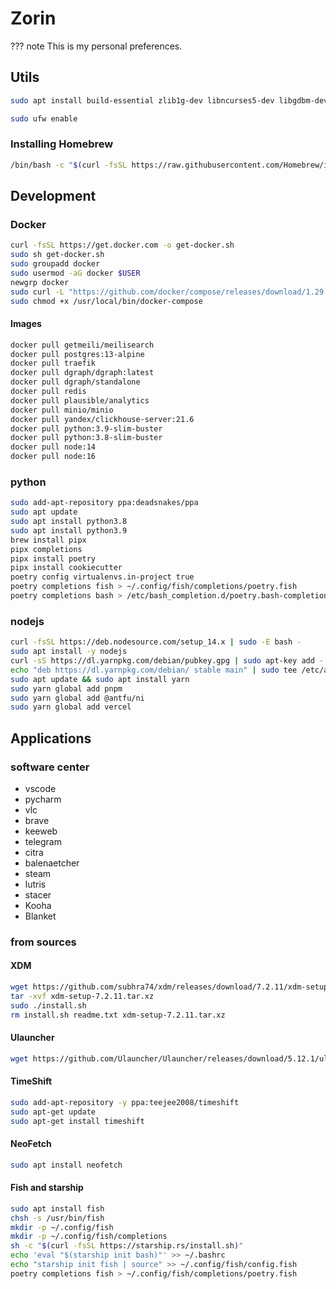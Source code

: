 # Zorin

??? note
    This is my personal preferences.

## Utils

```bash
sudo apt install build-essential zlib1g-dev libncurses5-dev libgdbm-dev libnss3-dev libssl-dev libreadline-dev libffi-dev curl software-properties-common cmake libgl1-mesa-dev libsdl2-dev libvulkan-dev apt-transport-https ca-certificates gnupg lsb-release gcc make tree git wget unzip
```

```bash
sudo ufw enable
```

### Installing Homebrew

```bash
/bin/bash -c "$(curl -fsSL https://raw.githubusercontent.com/Homebrew/install/HEAD/install.sh)"
```


## Development

### Docker

```bash
curl -fsSL https://get.docker.com -o get-docker.sh
sudo sh get-docker.sh
sudo groupadd docker
sudo usermod -aG docker $USER
newgrp docker 
sudo curl -L "https://github.com/docker/compose/releases/download/1.29.2/docker-compose-$(uname -s)-$(uname -m)" -o /usr/local/bin/docker-compose
sudo chmod +x /usr/local/bin/docker-compose
```

#### Images

```bash
docker pull getmeili/meilisearch
docker pull postgres:13-alpine
docker pull traefik
docker pull dgraph/dgraph:latest
docker pull dgraph/standalone
docker pull redis
docker pull plausible/analytics
docker pull minio/minio
docker pull yandex/clickhouse-server:21.6
docker pull python:3.9-slim-buster
docker pull python:3.8-slim-buster
docker pull node:14
docker pull node:16
```


### python

```bash
sudo add-apt-repository ppa:deadsnakes/ppa
sudo apt update
sudo apt install python3.8
sudo apt install python3.9
brew install pipx
pipx completions
pipx install poetry
pipx install cookiecutter
poetry config virtualenvs.in-project true
poetry completions fish > ~/.config/fish/completions/poetry.fish
poetry completions bash > /etc/bash_completion.d/poetry.bash-completion
```

### nodejs

```bash
curl -fsSL https://deb.nodesource.com/setup_14.x | sudo -E bash -
sudo apt install -y nodejs
curl -sS https://dl.yarnpkg.com/debian/pubkey.gpg | sudo apt-key add -
echo "deb https://dl.yarnpkg.com/debian/ stable main" | sudo tee /etc/apt/sources.list.d/yarn.list
sudo apt update && sudo apt install yarn
sudo yarn global add pnpm
sudo yarn global add @antfu/ni
sudo yarn global add vercel
```


## Applications

### software center

- vscode
- pycharm
- vlc
- brave
- keeweb
- telegram
- citra
- balenaetcher
- steam
- lutris
- stacer
- Kooha
- Blanket


### from sources

#### XDM

```bash
wget https://github.com/subhra74/xdm/releases/download/7.2.11/xdm-setup-7.2.11.tar.xz
tar -xvf xdm-setup-7.2.11.tar.xz
sudo ./install.sh
rm install.sh readme.txt xdm-setup-7.2.11.tar.xz
```


#### Ulauncher

```bash
wget https://github.com/Ulauncher/Ulauncher/releases/download/5.12.1/ulauncher_5.12.1_all.deb
```


#### TimeShift

```bash
sudo add-apt-repository -y ppa:teejee2008/timeshift
sudo apt-get update
sudo apt-get install timeshift
```

#### NeoFetch

```bash
sudo apt install neofetch
```

#### Fish and starship

```bash
sudo apt install fish
chsh -s /usr/bin/fish
mkdir -p ~/.config/fish
mkdir -p ~/.config/fish/completions
sh -c "$(curl -fsSL https://starship.rs/install.sh)"
echo 'eval "$(starship init bash)"' >> ~/.bashrc
echo "starship init fish | source" >> ~/.config/fish/config.fish
poetry completions fish > ~/.config/fish/completions/poetry.fish
```

